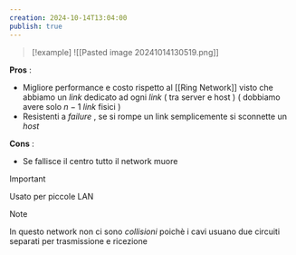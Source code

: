 ```yaml
---
creation: 2024-10-14T13:04:00
publish: true
---
```

>[!example] 
>![[Pasted image 20241014130519.png]]

**Pros** :
+ Migliore performance e costo rispetto al [[Ring Network]] visto che abbiamo un *link* dedicato ad ogni *link* ( tra server e host ) ( dobbiamo avere solo $n-1$ *link* fisici )
+ Resistenti a *failure* , se si rompe un link semplicemente si sconnette un *host* 

**Cons** : 
+ Se fallisce il centro tutto il network muore

>[!important]
>Usato per piccole LAN
>

>[!note] 
>In questo network non ci sono *collisioni* poichè i cavi usuano due circuiti separati per trasmissione e ricezione 